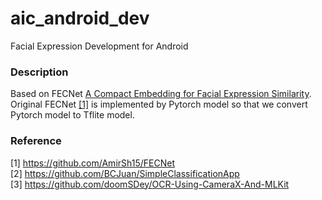 # aic_android_dev

Facial Expression Development for Android <br>

### Description
Based on FECNet [A Compact Embedding for Facial Expression Similarity](http://openaccess.thecvf.com/content_CVPR_2019/papers/Vemulapalli_A_Compact_Embedding_for_Facial_Expression_Similarity_CVPR_2019_paper.pdf). <br>
Original FECNet [[1]](https://github.com/AmirSh15/FECNet) is implemented by Pytorch model so that we convert Pytorch model to Tflite model.

### Reference
[1] https://github.com/AmirSh15/FECNet <br>
[2] https://github.com/BCJuan/SimpleClassificationApp <br>
[3] https://github.com/doomSDey/OCR-Using-CameraX-And-MLKit <br>